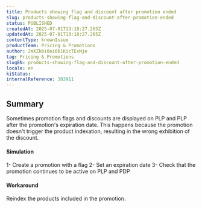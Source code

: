 ```yaml
---
title: Products showing flag and discount after promotion ended
slug: products-showing-flag-and-discount-after-promotion-ended
status: PUBLISHED
createdAt: 2025-07-01T13:18:27.265Z
updatedAt: 2025-07-01T13:18:27.265Z
contentType: knownIssue
productTeam: Pricing & Promotions
author: 2mXZkbi0oi061KicTExNjo
tag: Pricing & Promotions
slugEN: products-showing-flag-and-discount-after-promotion-ended
locale: en
kiStatus: -
internalReference: 383911
---
```


## Summary


Sometimes promotion flags and discounts are displayed on PLP and PLP after the promotion's expiration date. This happens because the promotion doesn't trigger the product indexation, resulting in the wrong exhibition of the discount.


#### Simulation


1- Create a promotion with a flag
2- Set an expiration date
3- Check that the promotion continues to be active on PLP and PDP



#### Workaround


Reindex the products included in the promotion.